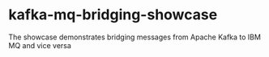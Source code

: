# kafka-mq-bridging-showcase
The showcase demonstrates bridging messages from Apache Kafka to IBM MQ and vice versa
